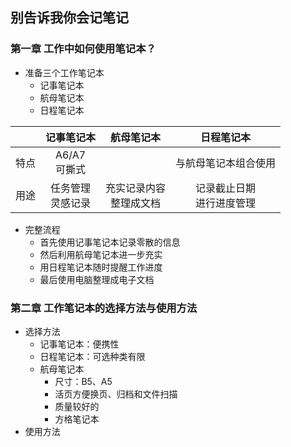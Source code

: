 ## 别告诉我你会记笔记

### 第一章  工作中如何使用笔记本？

* 准备三个工作笔记本  
    * 记事笔记本
    * 航母笔记本
    * 日程笔记本

|  | **记事笔记本** | **航母笔记本** | **日程笔记本** |
| :-: | :-: | :-: | :-: | 
| 特点 | A6/A7<br>可撕式 |  | 与航母笔记本组合使用 | 
| 用途 | 任务管理<br>灵感记录 | 充实记录内容<br>整理成文档 | 记录截止日期<br>进行进度管理 | 

* 完整流程
   * 首先使用记事笔记本记录零散的信息
   * 然后利用航母笔记本进一步充实
   * 用日程笔记本随时提醒工作进度
   * 最后使用电脑整理成电子文档

### 第二章  工作笔记本的选择方法与使用方法

* 选择方法
   * 记事笔记本：便携性
   * 日程笔记本：可选种类有限
   * 航母笔记本
      * 尺寸：B5、A5
      * 活页方便换页、归档和文件扫描
      * 质量较好的
      * 方格笔记本
* 使用方法
